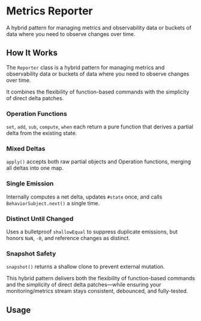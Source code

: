 # Metrics Reporter

A hybrid pattern for managing metrics and observability data or buckets of data
where you need to observe changes over time.

## How It Works

The `Reporter` class is a hybrid pattern for managing metrics and observability data or buckets of data
where you need to observe changes over time.

It combines the flexibility of function-based commands with the simplicity of direct delta patches.

### Operation Functions

`set`, `add`, `sub`, `compute`, `when` each return a pure function that derives a partial delta from the existing state.

### Mixed Deltas

`apply()` accepts both raw partial objects and Operation functions, merging all deltas into one map.

### Single Emission

Internally computes a net delta, updates `#state` once, and calls `BehaviorSubject.next()` a single time.

### Distinct Until Changed

Uses a bulletproof `shallowEqual` to suppress duplicate emissions, but honors `NaN`, `-0`, and reference changes as distinct.

### Snapshot Safety

`snapshot()` returns a shallow clone to prevent external mutation.

This hybrid pattern delivers both the flexibility of function-based commands and the simplicity of direct delta patches—while ensuring your monitoring/metrics stream stays consistent, debounced, and fully-tested.

## Usage

```ts

```
